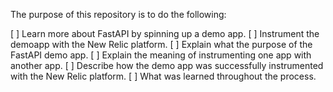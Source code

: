 The purpose of this repository is to do the following:

[ ] Learn more about FastAPI by spinning up a demo app.
[ ] Instrument the demoapp with the New Relic platform.
[ ] Explain what the purpose of the FastAPI demo app.
[ ] Explain the meaning of instrumenting one app with another app.
[ ] Describe how the demo app was successfully instrumented with the New Relic platform.
[ ] What was learned throughout the process.